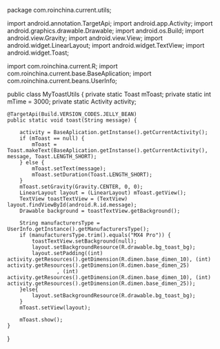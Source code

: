 package com.roinchina.current.utils;

import android.annotation.TargetApi;
import android.app.Activity;
import android.graphics.drawable.Drawable;
import android.os.Build;
import android.view.Gravity;
import android.view.View;
import android.widget.LinearLayout;
import android.widget.TextView;
import android.widget.Toast;

import com.roinchina.current.R;
import com.roinchina.current.base.BaseAplication;
import com.roinchina.current.beans.UserInfo;


public class MyToastUtils {
    private static Toast mToast;
    private static int mTime = 3000;
    private static Activity activity;

    @TargetApi(Build.VERSION_CODES.JELLY_BEAN)
    public static void toast(String message) {

        activity = BaseAplication.getInstanse().getCurrentActivity();
        if (mToast == null) {
            mToast = Toast.makeText(BaseAplication.getInstanse().getCurrentActivity(), message, Toast.LENGTH_SHORT);
        } else {
            mToast.setText(message);
            mToast.setDuration(Toast.LENGTH_SHORT);
        }
        mToast.setGravity(Gravity.CENTER, 0, 0);
        LinearLayout layout = (LinearLayout) mToast.getView();
        TextView toastTextView = (TextView) layout.findViewById(android.R.id.message);
        Drawable background = toastTextView.getBackground();

        String manufacturersType = UserInfo.getInstance().getManufacturersType();
        if (manufacturersType.trim().equals("MX4 Pro")) {
            toastTextView.setBackground(null);
            layout.setBackgroundResource(R.drawable.bg_toast_bg);
            layout.setPadding((int) activity.getResources().getDimension(R.dimen.base_dimen_10), (int) activity.getResources().getDimension(R.dimen.base_dimen_25)
                    , (int) activity.getResources().getDimension(R.dimen.base_dimen_10), (int) activity.getResources().getDimension(R.dimen.base_dimen_25));
        }else{
            layout.setBackgroundResource(R.drawable.bg_toast_bg);
        }
        mToast.setView(layout);

        mToast.show();
    }


}
